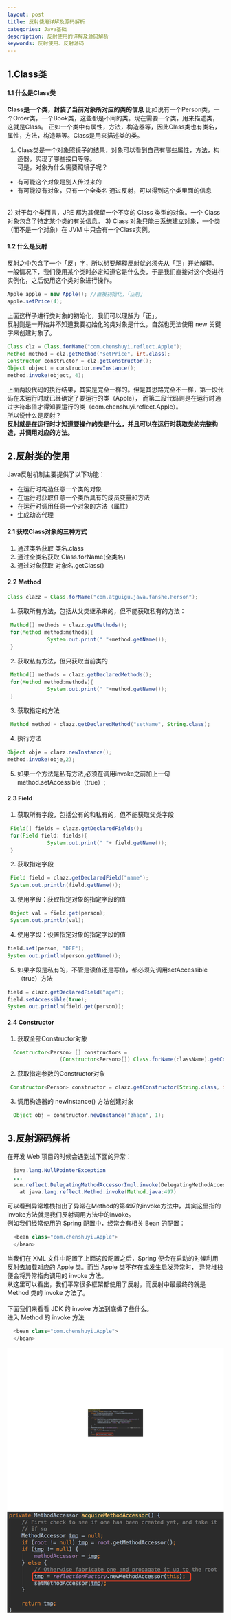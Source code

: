 ```yaml
---
layout: post
title: 反射使用详解及源码解析
categories: Java基础
description: 反射使用的详解及源码解析
keywords: 反射使用、反射源码
---
```


## 1.Class类

#### 1.1 什么是Class类
**Class是一个类，封装了当前对象所对应的类的信息**
比如说有一个Person类，一个Order类，一个Book类，这些都是不同的类。现在需要一个类，用来描述类，这就是Class。
正如一个类中有属性，方法，构造器等，因此Class类也有类名，属性，方法，构造器等。Class是用来描述类的类。
<br/>
1) Class类是一个对象照镜子的结果，对象可以看到自己有哪些属性，方法，构造器，实现了哪些接口等等。  
可是，对象为什么需要照镜子呢？  
- 有可能这个对象是别人传过来的
- 有可能没有对象，只有一个全类名 
通过反射，可以得到这个类里面的信息
<br/>
2) 对于每个类而言，JRE 都为其保留一个不变的 Class 类型的对象。一个 Class 对象包含了特定某个类的有关信息。  
3) Class 对象只能由系统建立对象，一个类（而不是一个对象）在 JVM 中只会有一个Class实例。
 
#### 1.2 什么是反射
反射之中包含了一个「反」字，所以想要解释反射就必须先从「正」开始解释。  
一般情况下，我们使用某个类时必定知道它是什么类，于是我们直接对这个类进行实例化，之后使用这个类对象进行操作。  
``` java
Apple apple = new Apple(); //直接初始化，「正射」
apple.setPrice(4);
```
上面这样子进行类对象的初始化，我们可以理解为「正」。  
反射则是一开始并不知道我要初始化的类对象是什么，自然也无法使用 new 关键字来创建对象了。  
``` java
Class clz = Class.forName("com.chenshuyi.reflect.Apple");
Method method = clz.getMethod("setPrice", int.class);
Constructor constructor = clz.getConstructor();
Object object = constructor.newInstance();
method.invoke(object, 4);
```
上面两段代码的执行结果，其实是完全一样的。但是其思路完全不一样，第一段代码在未运行时就已经确定了要运行的类（Apple），
而第二段代码则是在运行时通过字符串值才得知要运行的类（com.chenshuyi.reflect.Apple）。  
所以说什么是反射？  
**反射就是在运行时才知道要操作的类是什么，并且可以在运行时获取类的完整构造，并调用对应的方法。**
## 2.反射类的使用
Java反射机制主要提供了以下功能：  

- 在运行时构造任意一个类的对象
- 在运行时获取任意一个类所具有的成员变量和方法
- 在运行时调用任意一个对象的方法（属性）
- 生成动态代理
#### 2.1 获取Class对象的三种方式
1) 通过类名获取 类名.class
2) 通过全类名获取 Class.forName(全类名)
3) 通过对象获取 对象名.getClass()
#### 2.2 Method
``` java
Class clazz = Class.forName("com.atguigu.java.fanshe.Person");
```
1) 获取所有方法，包括从父类继承来的，但不能获取私有的方法：  
``` java
 Method[] methods = clazz.getMethods();
 for(Method method:methods){
             System.out.print(" "+method.getName());
 }  
```
2) 获取私有方法，但只获取当前类的  
``` java
 Method[] methods = clazz.getDeclaredMethods();
 for(Method method:methods){
             System.out.print(" "+method.getName());
 }  
```
3) 获取指定的方法  
``` java
 Method method = clazz.getDeclaredMethod("setName", String.class);  
``` 
4) 执行方法  
``` java
Object obje = clazz.newInstance();  
method.invoke(obje,2);  
```
5) 如果一个方法是私有方法,必须在调用invoke之前加上一句method.setAccessible（true）;
#### 2.3 Field
1) 获取所有字段，包括公有的和私有的，但不能获取父类字段  
``` java
 Field[] fields = clazz.getDeclaredFields();
 for(Field field: fields){
             System.out.print(" "+ field.getName());
 } 
```
2) 获取指定字段   
``` java
 Field field = clazz.getDeclaredField("name");
 System.out.println(field.getName()); 
```
3) 使用字段：获取指定对象的指定字段的值  
``` java
 Object val = field.get(person);
 System.out.println(val);
``` 
4) 使用字段：设置指定对象的指定字段的值  
``` java
field.set(person, "DEF");
System.out.println(person.getName());
```
5) 如果字段是私有的，不管是读值还是写值，都必须先调用setAccessible（true）方法
``` java
field = clazz.getDeclaredField("age");
field.setAccessible(true);
System.out.println(field.get(person));
```
#### 2.4 Constructor
1) 获取全部Constructor对象  
``` java
  Constructor<Person> [] constructors = 
                 (Constructor<Person>[]) Class.forName(className).getConstructors(); 
```
2) 获取指定参数的Constructor对象   
``` java
 Constructor<Person> constructor = clazz.getConstructor(String.class, int.class);
```
3) 调用构造器的 newInstance() 方法创建对象 
``` java
  Object obj = constructor.newInstance("zhagn", 1);
``` 

## 3.反射源码解析
在开发 Web 项目的时候会遇到过下面的异常：  
``` java
  java.lang.NullPointerException 
  ...
  sun.reflect.DelegatingMethodAccessorImpl.invoke(DelegatingMethodAccessorImpl.java:43)
    at java.lang.reflect.Method.invoke(Method.java:497)
```
可以看到异常堆栈指出了异常在Method的第497的invoke方法中，其实这里指的invoke方法就是我们反射调用方法中的invoke。  
例如我们经常使用的 Spring 配置中，经常会有相关 Bean 的配置：  
``` java
  <bean class="com.chenshuyi.Apple">
  </bean>
```
当我们在 XML 文件中配置了上面这段配置之后，Spring 便会在启动的时候利用反射去加载对应的 Apple 类。而当 Apple 类不存在或发生启发异常时，
异常堆栈便会将异常指向调用的 invoke 方法。  
从这里可以看出，我们平常很多框架都使用了反射，而反射中最最终的就是 Method 类的 invoke 方法了。  
<br/>
下面我们来看看 JDK 的 invoke 方法到底做了些什么。
<br/>
进入 Method 的 invoke 方法
``` java
  <bean class="com.chenshuyi.Apple">
  </bean>
```
![](/images/posts/Java基础/反射-Method方法源码.png)
![](/images/posts/Java基础/反射-acquireMethodAccessor().png)